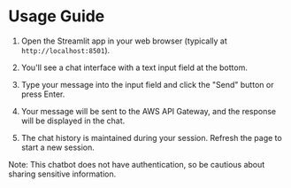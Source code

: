 # Usage Guide

1. Open the Streamlit app in your web browser (typically at `http://localhost:8501`).

2. You'll see a chat interface with a text input field at the bottom.

3. Type your message into the input field and click the "Send" button or press Enter.

4. Your message will be sent to the AWS API Gateway, and the response will be displayed in the chat.

5. The chat history is maintained during your session. Refresh the page to start a new session.

Note: This chatbot does not have authentication, so be cautious about sharing sensitive information.
